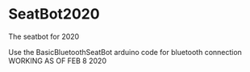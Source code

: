 # SeatBot2020
The seatbot for 2020

Use the BasicBluetoothSeatBot arduino code for bluetooth connection
WORKING AS OF FEB 8 2020


